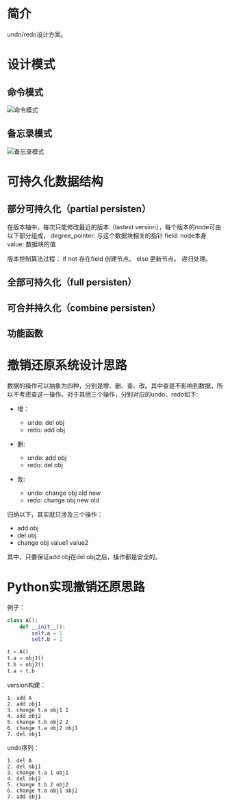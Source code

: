 # 简介
undo/redo设计方案。

# 设计模式
## 命令模式
![命令模式]("F:/books/other/res/command_design.png")

## 备忘录模式
![备忘录模式]("")

# 可持久化数据结构
## 部分可持久化（partial persisten）
在版本轴中，每次只能修改最近的版本（lastest version），每个版本的node可由以下部分组成，
degree_pointer: 与这个数据块相关的指针
field: node本身
value: 数据块的值

版本控制算法过程：
if not 存在field
    创建节点。
else
    更新节点。
    递归处理。

## 全部可持久化（full persisten）
## 可合并持久化（combine persisten）
## 功能函数


# 撤销还原系统设计思路
数据的操作可以抽象为四种，分别是增、删、查、改。其中查是不影响到数据，所以不考虑查这一操作。对于其他三个操作，分别对应的undo、redo如下:

+ 增：
   + undo: del obj
   + redo: add obj

+ 删:
  + undo: add obj
  + redo: del obj

+ 改:
  + undo: change obj old new
  + redo: change obj new old

归纳以下，其实就只涉及三个操作：

+ add obj
+ del obj
+ change obj value1 value2

其中，只要保证add obj在del obj之后，操作都是安全的。

# Python实现撤销还原思路

例子：

```python
class A():
    def __init__():
        self.a = 1
        self.b = 2

t = A()
t.a = obj1()
t.b = obj2()
t.a = t.b
```

version构建：

```text
1. add A
2. add obj1
3. change t.a obj1 1
4. add obj2
5. change t.b obj2 2
6. change t.a obj2 obj1
7. del obj1
```

undo序列：

```text
1. del A
2. del obj1
3. change t.a 1 obj1
4. del obj2
5. change t.b 2 obj2
6. change t.a obj1 obj2
7. add obj1
```



